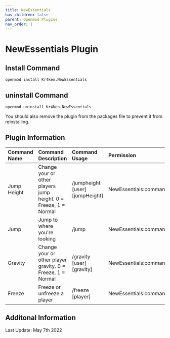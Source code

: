 ```yaml
---
title: NewEssentials
has_children: false
parent: Openmod Plugins
nav_order: 1
---
```


# NewEssentials Plugin

## Install Command

```
openmod install Kr4ken.NewEssentials
```

## uninstall Command

```
openmod uninstall Kr4ken.NewEssentials
```

You should also remove the plugin from the packages file to prevent it from reinstalling.

## Plugin Information


| Command Name | Command Description | Command Usage | Permission |
|:-------------|:------------------|:------|:------|
|Jump Height   | Change your or other players jump height. 0 = Freeze, 1 = Normal | /jumpheight [user] [jumpHeight]  | NewEssentials:commands.jumpheight.other  |
| Jump | Jump to where you're looking   | /jump  | NewEssentials:commands.jump  |
| Gravity | Change your or other player gravity. 0 = Freeze, 1 = Normal      | /gravity [user] [gravity]   | NewEssentials:commands.gravity.other   |
| Freeze         | Freeze or unfreeze a player | /freeze [player]  | NewEssentials:commands.freeze  |

## Additonal Information

Last Update: May 7th 2022